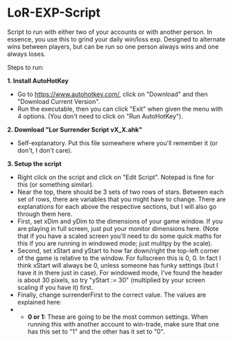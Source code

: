 # LoR-EXP-Script
Script to run with either two of your accounts or with another person. In essence, you use this to grind your daily win/loss exp. Designed to alternate wins between players, but can be run so one person always wins and one always loses.



Steps to run:

**1. Install AutoHotKey**

  * Go to https://www.autohotkey.com/, click on "Download" and then "Download Current Version".
  * Run the executable, then you can click "Exit" when given the menu with 4 options. (You don't need to click on "Run AutoHotKey").
 
 
**2. Download "Lor Surrender Script vX_X.ahk"**

  * Self-explanatory. Put this file somewhere where you'll remember it (or don't, I don't care).


**3. Setup the script**

  * Right click on the script and click on "Edit Script". Notepad is fine for this (or something similar).
  * Near the top, there should be 3 sets of two rows of stars. Between each set of rows, there are variables that you might have to change. There are explanations for each above the respective sections, but I will also go through them here.
  * First, set xDim and yDim to the dimensions of your game window. If you are playing in full screen, just put your monitor dimensions here. (Note that if you have a scaled screen you'll need to do some quick maths for this if you are running in windowed mode; just mulitpy by the scale).
  * Second, set xStart and yStart to how far down/right the top-left corner of the game is relative to the window. For fullscreen this is 0, 0. In fact I think xStart will always be 0, unless someone has funky settings (but I have it in there just in case). For windowed mode, I've found the header is about 30 pixels, so try "yStart := 30" (multiplied by your screen scaling if you have it) first.
  * Finally, change surrenderFirst to the correct value. The values are explained here:
  *  * **0 or 1:**
  These are going to be the most common settings. When running this with another account to win-trade, make sure that one has this set to "1" and the other has it set to "0".
